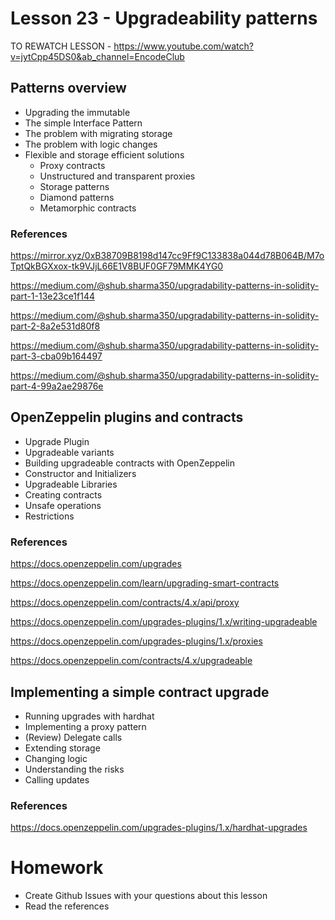# Lesson 23 - Upgradeability patterns

TO REWATCH LESSON - https://www.youtube.com/watch?v=jytCpp45DS0&ab_channel=EncodeClub

## Patterns overview

- Upgrading the immutable
- The simple Interface Pattern
- The problem with migrating storage
- The problem with logic changes
- Flexible and storage efficient solutions
  - Proxy contracts
  - Unstructured and transparent proxies
  - Storage patterns
  - Diamond patterns
  - Metamorphic contracts

### References

https://mirror.xyz/0xB38709B8198d147cc9Ff9C133838a044d78B064B/M7oTptQkBGXxox-tk9VJjL66E1V8BUF0GF79MMK4YG0

https://medium.com/@shub.sharma350/upgradability-patterns-in-solidity-part-1-13e23ce1f144

https://medium.com/@shub.sharma350/upgradability-patterns-in-solidity-part-2-8a2e531d80f8

https://medium.com/@shub.sharma350/upgradability-patterns-in-solidity-part-3-cba09b164497

https://medium.com/@shub.sharma350/upgradability-patterns-in-solidity-part-4-99a2ae29876e

## OpenZeppelin plugins and contracts

- Upgrade Plugin
- Upgradeable variants
- Building upgradeable contracts with OpenZeppelin
- Constructor and Initializers
- Upgradeable Libraries
- Creating contracts
- Unsafe operations
- Restrictions

### References

https://docs.openzeppelin.com/upgrades

https://docs.openzeppelin.com/learn/upgrading-smart-contracts

https://docs.openzeppelin.com/contracts/4.x/api/proxy

https://docs.openzeppelin.com/upgrades-plugins/1.x/writing-upgradeable

https://docs.openzeppelin.com/upgrades-plugins/1.x/proxies

https://docs.openzeppelin.com/contracts/4.x/upgradeable

## Implementing a simple contract upgrade

- Running upgrades with hardhat
- Implementing a proxy pattern
- (Review) Delegate calls
- Extending storage
- Changing logic
- Understanding the risks
- Calling updates

### References

https://docs.openzeppelin.com/upgrades-plugins/1.x/hardhat-upgrades

# Homework

- Create Github Issues with your questions about this lesson
- Read the references
